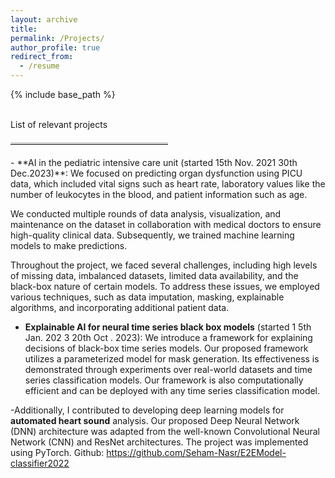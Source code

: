 ```yaml
---
layout: archive
title: 
permalink: /Projects/
author_profile: true
redirect_from:
  - /resume
---
```

{% include base_path %}


<br>
List of relevant projects

<hr style="border-top: 3px solid lightgray; margin: 20px 0; width: 50%; text-align: left;">
- **AI in the pediatric intensive care unit (started 15th Nov. 2021 30th Dec.2023)**: We focused on predicting organ dysfunction using PICU data, which included vital signs such as heart rate, laboratory values like the number of leukocytes in the blood, and patient information such as age.

We conducted multiple rounds of data analysis, visualization, and maintenance on the dataset in collaboration with medical doctors to ensure high-quality clinical data. Subsequently, we trained machine learning models to make predictions.

Throughout the project, we faced several challenges, including high levels of missing data, imbalanced datasets, limited data availability, and the black-box nature of certain models. To address these issues, we employed various techniques, such as data imputation, masking, explainable algorithms, and incorporating additional patient data.

- **Explainable AI for neural time series black box models** (started 1 5th Jan.
202 3 20th Oct . 2023): We introduce a framework for explaining decisions of black-box time series models. Our proposed framework utilizes a parameterized model for mask generation. Its effectiveness is demonstrated through experiments over real-world datasets and time series classification models. Our framework is also computationally efficient and can be deployed with any time series classification model. 

-Additionally, I contributed to developing deep learning models for **automated heart sound** analysis. Our proposed Deep Neural Network (DNN) architecture was adapted from the well-known Convolutional Neural Network (CNN) and ResNet architectures. The project was implemented using PyTorch. Github: https://github.com/Seham-Nasr/E2EModel-classifier2022 
